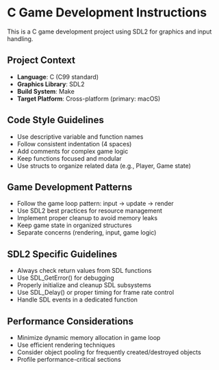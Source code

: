 <!-- Use this file to provide workspace-specific custom instructions to Copilot. For more details, visit https://code.visualstudio.com/docs/copilot/copilot-customization#_use-a-githubcopilotinstructionsmd-file -->

# C Game Development Instructions

This is a C game development project using SDL2 for graphics and input handling.

## Project Context

- **Language**: C (C99 standard)
- **Graphics Library**: SDL2
- **Build System**: Make
- **Target Platform**: Cross-platform (primary: macOS)

## Code Style Guidelines

- Use descriptive variable and function names
- Follow consistent indentation (4 spaces)
- Add comments for complex game logic
- Keep functions focused and modular
- Use structs to organize related data (e.g., Player, Game state)

## Game Development Patterns

- Follow the game loop pattern: input → update → render
- Use SDL2 best practices for resource management
- Implement proper cleanup to avoid memory leaks
- Keep game state in organized structures
- Separate concerns (rendering, input, game logic)

## SDL2 Specific Guidelines

- Always check return values from SDL functions
- Use SDL_GetError() for debugging
- Properly initialize and cleanup SDL subsystems
- Use SDL_Delay() or proper timing for frame rate control
- Handle SDL events in a dedicated function

## Performance Considerations

- Minimize dynamic memory allocation in game loop
- Use efficient rendering techniques
- Consider object pooling for frequently created/destroyed objects
- Profile performance-critical sections
